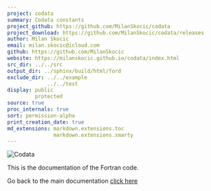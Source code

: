 ```yaml
---
project: codata
summary: Codata constants
project_github: https://github.com/MilanSkocic/codata
project_download: https://github.com/MilanSkocic/codata/releases
author: Milan Skocic
email: milan.skocic@icloud.com
github: https://github.com/MilanSkocic
website: https://milanskocic.github.io/codata/index.html
src_dir: ../../src
output_dir: ../sphinx/build/html/ford
exclude_dir: ../../example
             ../../test
display: public
         protected
source: true
proc_internals: true
sort: permission-alpha
print_creation_date: true
md_extensions: markdown.extensions.toc
               markdown.extensions.smarty
---
```


![Codata](../_images/logo-codata.png)

This is the documentation of the Fortran code. 

Go back to the main documentation [click here](../api/index.html)

